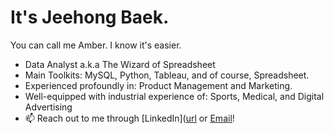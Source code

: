 # It's Jeehong Baek. 
You can call me Amber. I know it's easier.
- Data Analyst a.k.a The Wizard of Spreadsheet
- Main Toolkits: MySQL, Python, Tableau, and of course, Spreadsheet.
- Experienced profoundly in: Product Management and Marketing.
- Well-equipped with industrial experience of: Sports, Medical, and Digital Advertising
- 📫 Reach out to me through [LinkedIn]([url](https://www.linkedin.com/in/jeehongbaek/) or [Email](forsomeregion@gmail.com)!

<!---
amverever/amverever is a ✨ special ✨ repository because its `README.md` (this file) appears on your GitHub profile.
You can click the Preview link to take a look at your changes.
--->
